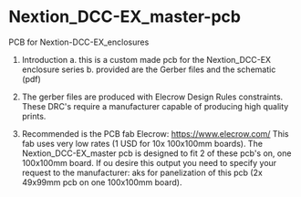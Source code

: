 # Nextion_DCC-EX_master-pcb
PCB for Nextion-DCC-EX_enclosures

1. Introduction
  a. this is a custom made pcb for the Nextion_DCC-EX enclosure series
  b. provided are the Gerber files and the schematic (pdf)

2. The gerber files are produced with Elecrow Design Rules constraints. These DRC's require a manufacturer capable of producing high quality prints.

3. Recommended is the PCB fab Elecrow: https://www.elecrow.com/
  This fab uses very low rates (1 USD for 10x 100x100mm boards). The Nextion_DCC-EX_master pcb is designed to fit 2 of these pcb's on, one 100x100mm board.
  If ou desire this output you need to specify your request to the manufacturer: aks for panelization of this pcb (2x 49x99mm pcb on one 100x100mm board).
